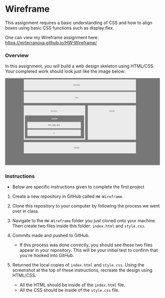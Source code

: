 # Wireframe

This assignment requires a basic understanding of CSS and how to align boxes using basic CSS functions such as display:flex. 

One can view my Wireframe assignment here: https://mrterranova.github.io/HW-Wireframe/ 

### Overview

In this assignment, you will build a web design skeleton using HTML/CSS. Your completed work should look just like the image below:

![Final Layout](Images/Easier-Layout.png)


### Instructions
* Below are specific instructions given to complete the first project

1. Create a new repository in GitHub called `HW-Wireframe`.

2. Clone this repository to your computer by following the process we went over in class.

3. Navigate to the `HW-Wireframe` folder you just cloned onto your machine. Then create two files inside this folder: `index.html` and `style.css`.

4. Commits made and pushed to GitHub.
   * If this process was done correctly, you should see these two files appear in your repository. This will be your initial test to confirm that you're hooked into GitHub.
   
5. Returned the local copies of `index.html` and `style.css`. Using the screenshot at the top of these instructions, recreate the design using HTML/CSS.
   * All the HTML should be inside of the `index.html` file.
   * All the CSS should be inside of the `style.css` file.